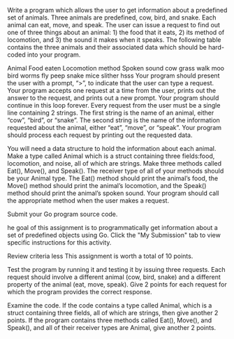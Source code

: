 Write a program which allows the user to get information about a predefined set of animals. Three animals are predefined, cow, bird, and snake. Each animal can eat, move, and speak. The user can issue a request to find out one of three things about an animal: 1) the food that it eats, 2) its method of locomotion, and 3) the sound it makes when it speaks. The following table contains the three animals and their associated data which should be hard-coded into your program.

Animal	Food eaten	Locomotion method	Spoken sound
cow	grass	walk	moo
bird	worms	fly	peep
snake	mice	slither	hsss 
Your program should present the user with a prompt, “>”, to indicate that the user can type a request. Your program accepts one request at a time from the user, prints out the answer to the request, and prints out a new prompt. Your program should continue in this loop forever. Every request from the user must be a single line containing 2 strings. The first string is the name of an animal, either “cow”, “bird”, or “snake”. The second string is the name of the information requested about the animal, either “eat”, “move”, or “speak”. Your program should process each request by printing out the requested data.

You will need a data structure to hold the information about each animal. Make a type called Animal which is a struct containing three fields:food, locomotion, and noise, all of which are strings. Make three methods called Eat(), Move(), and Speak(). The receiver type of all of your methods should be your Animal type. The Eat() method should print the animal’s food, the Move() method should print the animal’s locomotion, and the Speak() method should print the animal’s spoken sound. Your program should call the appropriate method when the user makes a request.

Submit your Go program source code.


he goal of this assignment is to programmatically get information about a set of predefined objects using Go. Click the "My Submission" tab to view specific instructions for this activity.

Review criteria
less 
This assignment is worth a total of 10 points.

Test the program by running it and testing it by issuing three requests. Each request should involve a different animal (cow, bird, snake) and a different property of the animal (eat, move, speak). Give 2 points for each request for which the program provides the correct response.

Examine the code. If the code contains a type called Animal, which is a struct containing three fields, all of which are strings, then give another 2 points. If the program contains three methods called Eat(), Move(), and Speak(), and all of their receiver types are Animal, give another 2 points.

